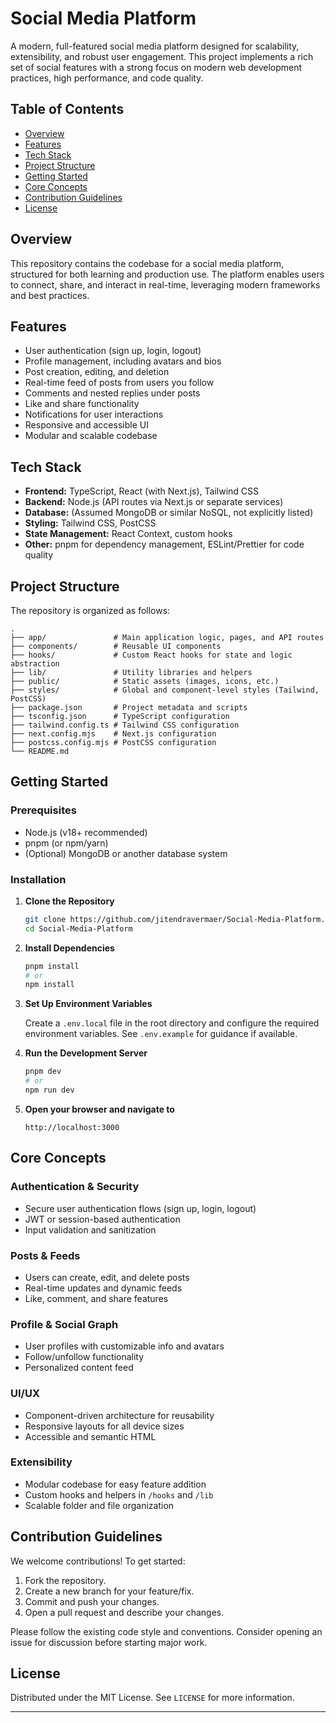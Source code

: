 # Social Media Platform

A modern, full-featured social media platform designed for scalability, extensibility, and robust user engagement. This project implements a rich set of social features with a strong focus on modern web development practices, high performance, and code quality.

## Table of Contents

- [Overview](#overview)
- [Features](#features)
- [Tech Stack](#tech-stack)
- [Project Structure](#project-structure)
- [Getting Started](#getting-started)
- [Core Concepts](#core-concepts)
- [Contribution Guidelines](#contribution-guidelines)
- [License](#license)

## Overview

This repository contains the codebase for a social media platform, structured for both learning and production use. The platform enables users to connect, share, and interact in real-time, leveraging modern frameworks and best practices.

## Features

- User authentication (sign up, login, logout)
- Profile management, including avatars and bios
- Post creation, editing, and deletion
- Real-time feed of posts from users you follow
- Comments and nested replies under posts
- Like and share functionality
- Notifications for user interactions
- Responsive and accessible UI
- Modular and scalable codebase

## Tech Stack

- **Frontend:** TypeScript, React (with Next.js), Tailwind CSS
- **Backend:** Node.js (API routes via Next.js or separate services)
- **Database:** (Assumed MongoDB or similar NoSQL, not explicitly listed)
- **Styling:** Tailwind CSS, PostCSS
- **State Management:** React Context, custom hooks
- **Other:** pnpm for dependency management, ESLint/Prettier for code quality

## Project Structure

The repository is organized as follows:

```
.
├── app/               # Main application logic, pages, and API routes
├── components/        # Reusable UI components
├── hooks/             # Custom React hooks for state and logic abstraction
├── lib/               # Utility libraries and helpers
├── public/            # Static assets (images, icons, etc.)
├── styles/            # Global and component-level styles (Tailwind, PostCSS)
├── package.json       # Project metadata and scripts
├── tsconfig.json      # TypeScript configuration
├── tailwind.config.ts # Tailwind CSS configuration
├── next.config.mjs    # Next.js configuration
├── postcss.config.mjs # PostCSS configuration
└── README.md
```

## Getting Started

### Prerequisites

- Node.js (v18+ recommended)
- pnpm (or npm/yarn)
- (Optional) MongoDB or another database system

### Installation

1. **Clone the Repository**
   ```sh
   git clone https://github.com/jitendravermaer/Social-Media-Platform.git
   cd Social-Media-Platform
   ```

2. **Install Dependencies**
   ```sh
   pnpm install
   # or
   npm install
   ```

3. **Set Up Environment Variables**

   Create a `.env.local` file in the root directory and configure the required environment variables. See `.env.example` for guidance if available.

4. **Run the Development Server**
   ```sh
   pnpm dev
   # or
   npm run dev
   ```

5. **Open your browser and navigate to**
   ```
   http://localhost:3000
   ```

## Core Concepts

### Authentication & Security

- Secure user authentication flows (sign up, login, logout)
- JWT or session-based authentication
- Input validation and sanitization

### Posts & Feeds

- Users can create, edit, and delete posts
- Real-time updates and dynamic feeds
- Like, comment, and share features

### Profile & Social Graph

- User profiles with customizable info and avatars
- Follow/unfollow functionality
- Personalized content feed

### UI/UX

- Component-driven architecture for reusability
- Responsive layouts for all device sizes
- Accessible and semantic HTML

### Extensibility

- Modular codebase for easy feature addition
- Custom hooks and helpers in `/hooks` and `/lib`
- Scalable folder and file organization

## Contribution Guidelines

We welcome contributions! To get started:

1. Fork the repository.
2. Create a new branch for your feature/fix.
3. Commit and push your changes.
4. Open a pull request and describe your changes.

Please follow the existing code style and conventions. Consider opening an issue for discussion before starting major work.

## License

Distributed under the MIT License. See `LICENSE` for more information.

---

